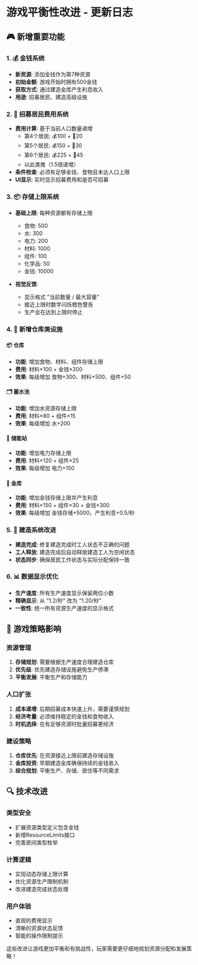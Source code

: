 # 游戏平衡性改进 - 更新日志

## 🎮 新增重要功能

### 1. 💰 金钱系统
- **新资源**: 添加金钱作为第7种资源
- **初始金额**: 游戏开始时拥有500金钱
- **获取方式**: 通过建造金库产生利息收入
- **用途**: 招募居民、建造高级设施

### 2. 👥 招募居民费用系统
- **费用计算**: 基于当前人口数量递增
  - 第4个居民: 💰100 + 🍞20
  - 第5个居民: 💰150 + 🍞30
  - 第6个居民: 💰225 + 🍞45
  - 以此类推（1.5倍递增）
- **条件检查**: 必须有足够金钱、食物且未达人口上限
- **UI显示**: 实时显示招募费用和是否可招募

### 3. 📦 存储上限系统
- **基础上限**: 每种资源都有存储上限
  - 食物: 500
  - 水: 300  
  - 电力: 200
  - 材料: 1000
  - 组件: 100
  - 化学品: 50
  - 金钱: 10000

- **视觉反馈**: 
  - 显示格式 "当前数量 / 最大容量"
  - 接近上限时数字闪烁橙色警告
  - 生产会在达到上限时停止

### 4. 🏬 新增仓库类设施
#### 📦 仓库
- **功能**: 增加食物、材料、组件存储上限
- **费用**: 材料×100 + 金钱×200
- **效果**: 每级增加 食物+300、材料+500、组件+50

#### 🗂️ 蓄水池
- **功能**: 增加水资源存储上限
- **费用**: 材料×80 + 组件×15
- **效果**: 每级增加 水+200

#### 🔋 储能站
- **功能**: 增加电力存储上限
- **费用**: 材料×120 + 组件×25
- **效果**: 每级增加 电力+150

#### 🏦 金库
- **功能**: 增加金钱存储上限并产生利息
- **费用**: 材料×150 + 组件×30 + 金钱×300
- **效果**: 每级增加 金钱存储+5000，产生利息+0.5/秒

### 5. 🔧 建造系统改进
- **建造完成**: 修复建造完成时工人状态不正确的问题
- **工人释放**: 建造完成后自动释放建造工人为空闲状态
- **状态同步**: 确保居民工作状态与实际分配保持一致

### 6. 📊 数据显示优化
- **生产速度**: 所有生产速度显示保留两位小数
- **精确显示**: 从 "1.2/秒" 改为 "1.20/秒"
- **一致性**: 统一所有资源生产速度的显示格式

## 🎯 游戏策略影响

### 资源管理
1. **存储规划**: 需要根据生产速度合理建造仓库
2. **优先级**: 优先建造存储设施避免生产停滞
3. **平衡发展**: 平衡生产和存储能力

### 人口扩张
1. **成本递增**: 后期招募成本快速上升，需要谨慎规划
2. **经济考量**: 必须维持稳定的金钱和食物收入
3. **时机选择**: 在有足够资源时批量招募更经济

### 建设策略
1. **仓库优先**: 在资源接近上限前建造存储设施
2. **金库投资**: 早期建造金库确保持续的金钱收入
3. **综合规划**: 平衡生产、存储、居住等不同需求

## 🔍 技术改进

### 类型安全
- 扩展资源类型定义包含金钱
- 新增ResourceLimits接口
- 完善房间类型枚举

### 计算逻辑
- 实现动态存储上限计算
- 优化资源生产限制机制
- 改进建造完成状态处理

### 用户体验
- 直观的费用显示
- 清晰的资源状态反馈
- 智能的操作限制提示

这些改进让游戏更加平衡和有挑战性，玩家需要更仔细地规划资源分配和发展策略！